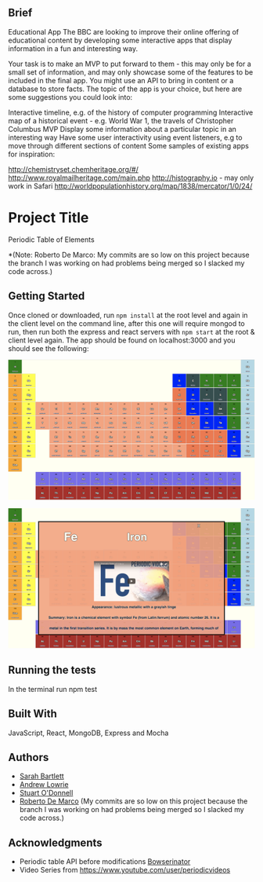 
## Brief

Educational App
The BBC are looking to improve their online offering of educational content by developing some interactive apps that display information in a fun and interesting way.

Your task is to make an MVP to put forward to them - this may only be for a small set of information, and may only showcase some of the features to be included in the final app. You might use an API to bring in content or a database to store facts. The topic of the app is your choice, but here are some suggestions you could look into:

Interactive timeline, e.g. of the history of computer programming
Interactive map of a historical event - e.g. World War 1, the travels of Christopher Columbus
MVP
Display some information about a particular topic in an interesting way
Have some user interactivity using event listeners, e.g to move through different sections of content
Some samples of existing apps for inspiration:

http://chemistryset.chemheritage.org/#/
http://www.royalmailheritage.com/main.php
http://histography.io - may only work in Safari
http://worldpopulationhistory.org/map/1838/mercator/1/0/24/

# Project Title

Periodic Table of Elements

*(Note: Roberto De Marco: My commits are so low on this project because the branch I was working on had problems being merged so I slacked my code across.)


## Getting Started

Once cloned or downloaded, run `npm install` at the root level and again in the client level on the command line, after this one will require mongod to run, then run both the express and react servers with `npm start` at the root & client level again. The app should be found on localhost:3000 and you should see the following:

![Image of main screen](/PeriodicTable.png)

![Image of main screen](/PopUp.png)

## Running the tests

In the terminal run npm test


## Built With

JavaScript, React, MongoDB, Express and Mocha




## Authors

*  [Sarah Bartlett](https://github.com/PrincessSarahB)
*  [Andrew Lowrie](https://github.com/AndrewLowrie)
*  [Stuart O'Donnell](https://github.com/StuartODonnell)
*  [Roberto De Marco](https://github.com/rdm100) (My commits are so low on this project because the branch I was working on had problems being merged so I slacked my code across.)


## Acknowledgments

* Periodic table API before modifications [Bowserinator](https://github.com/Bowserinator/Periodic-Table-JSON/blob/master/PeriodicTableJSON.json)
* Video Series from https://www.youtube.com/user/periodicvideos
